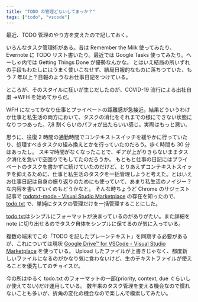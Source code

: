 ```yaml
---
title: "TODO の管理どないしてまっか？"
tags: ["todo", "vscode"]
---
```


最近、TODO 管理のやり方を変えたので記しておく。

いろんなタスク管理術がある。昔は Remember the Milk 使ってみたり、Evernote に TODO リスト書いたり。最近では Google Tasks 使ってみたり。へーしゃ内では Getting Things Done が優勢なんかな。
とはいえ結局の所いずれの手段もわたしにはうまく使いこなせず、結局日報的なものに落ちつていた、もう 7 年以上？日報のようなお仕事日記をつけている。

ところが、そのスタイルに狂いが生じだしたのが、COVID-19 流行による出社自粛 →WFH を始めてからだ。

WFH になってかなり仕事とプライベートの距離感が急接近。結果どういうわけか仕事と私生活の両方において、タスクの消化をそれまでの様にできない状態になりつつあった。7,8 割くらいのパフォが出たらいい感じ。実際はもっと悪い。

思うに、往復 2 時間の通勤時間でコンテキストスイッチを緩やかに行っていたり、処理すべきタスクの組み換えとかを行っていたのだろう。歩く時間も 30 分はあったし。
スキマ時間がなくなったことで、ギアが上がりきらないままタスク消化を急いで空回りでもしてたのだろうか。
もともと仕事の日記にはプライベートのタスクを書かずに続けていたのだけど、とりあえずコンテキストスイッチを抑えるために、仕事と私生活のタスクを一括管理しようと考えた。とはいえお仕事日記は自身の振り返りのためにも使っていて、あまり私生活のノイジー？な内容を書いていくのもどうかなと。
そんな時ちょうど Chrome のサジェスト記事で [todotxt-mode - Visual Studio Marketplace](https://marketplace.visualstudio.com/items?itemName=davraamides.todotxt-mode) の存在を知ったので、[todo.txt](https://github.com/todotxt/todo.txt) で、単純にタスクの管理だけを一括管理することにした。

[todo.txt](https://github.com/todotxt/todo.txt)はシンプルにフォーマットが決まっているのがありがたい。また詳細を note に切り出せるのでタスク自体をシンプルに保てるのが気に入っている。

複数の端末でこの「TODO を記したプレーンテキスト」を同期する必要があるが、これについては現状 [Google Drive™ for VSCode - Visual Studio Marketplace](https://marketplace.visualstudio.com/items?itemName=GustavoASC.google-drive-vscode) を使っている。
Upload したファイルが上書きじゃなく、都度新しいファイルになるのがかなり気に食わないけど、生のテキストファイルが使えることを優先してのチョイスだ。

今の所はゆるく todo.txt のフォーマットの一部(priority, context, due ぐらいしか使えてない)だけ運用している。
数年来のタスク管理を変える機会なので慣れないことも多いが、折角の変化の機会なので楽しんで模索してみたい。
